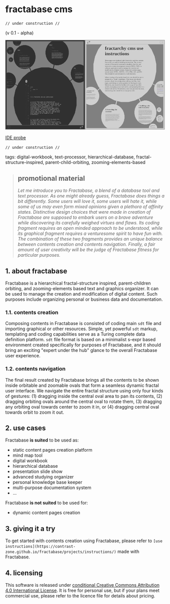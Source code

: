 # fractabase cms

    // under construction //
    
(v 0.1 - alpha)
    
![](media/ssh.png)

[IDE probe](https://contrast-zone.github.io/fractabase/ide.html)

    // under construction //

tags: digital-workbook, text-processor, hierarchical-database, fractal-structure-inspired, parent-child-orbiting, zooming-elements-based

> ## promotional material
> 
> *Let me introduce you to Fractabase, a blend of a database tool and text processor. As one might already guess, Fractabase does things a bit differently. Some users will love it, some users will hate it, while some of us may even form mixed opinions given a plethora of affinity states. Distinctive design choices that were made in creation of Fractabase are supposed to embark users on a brave adventure while discovering its carefully weighed virtues and flaws. Its coding fragment requires an open minded approach to be understood, while its graphical fragment requires a venturesome spirit to have fun with. The combination of these two fragments provides an unique balance between contents creation and contents navigation. Finally, a fair amount of user creativity will be the judge of Fractabase fitness for particular purposes.*

## 1. about fractabase

Fractabase is a hierarchical fractal-structure inspired, parent-children orbiting, and zooming-elements based text and graphics organizer. It can be used to manage the creation and modification of digital content. Such purposes include organizing personal or business data and documentation.

### 1.1. contents creation

Composing contents in Fractabase is consisted of coding main `sdt` file and importing graphical or other resources. Simple, yet powerful `sdt` markup, templating and coding capabilities serve as a Turing complete data definition platform. `sdt` file format is based on a minimalist s-expr based environment created specifically for purposes of Fractabase, and it should bring an exciting "expert under the hub" glance to the overall Fractabase user experience.

### 1.2. contents navigation

The final result created by Fractabase brings all the contents to be shown inside orbitable and zoomable ovals that form a seamless dynamic fractal user interface. We navigate the entire fractal structure using only four kinds of gestures: (1) dragging inside the central oval area to pan its contents, (2) dragging orbiting ovals around the central oval to rotate them, (3) dragging any orbiting oval towards center to zoom it in, or (4) dragging central oval towards orbit to zoom it out.

## 2. use cases

Fractabase **is suited** to be used as:

- static content pages creation platform
- mind map tool
- digital workbook
- hierarchical database
- presentation slide show
- advanced studying organizer
- personal knowledge base keeper
- multi-purpose documentation system
- ...

Fractabase **is not suited** to be used for:

- dynamic content pages creation

## 3. giving it a try

To get started with contents creation using Fractabase, please refer to `[use instructions](https://contrast-zone.github.io/fractabase/projects/instructions/)` made with Fractabase.

## 4. licensing

This software is released under [conditional Creative Commons Attribution 4.0 International License](LICENSE). It is free for personal use, but if your plans meet commercial use, please refer to the licence file for details about pricing.

